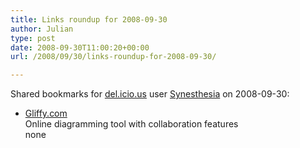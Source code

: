 ```yaml
---
title: Links roundup for 2008-09-30
author: Julian
type: post
date: 2008-09-30T11:00:20+00:00
url: /2008/09/30/links-roundup-for-2008-09-30/

---
```

Shared bookmarks for [del.icio.us][1] user [Synesthesia][2] on 2008-09-30:

  * [Gliffy.com][3]  
    Online diagramming tool with collaboration features  
    none

 [1]: http://del.icio.us/
 [2]: http://del.icio.us/synesthesia
 [3]: http://www.gliffy.com/